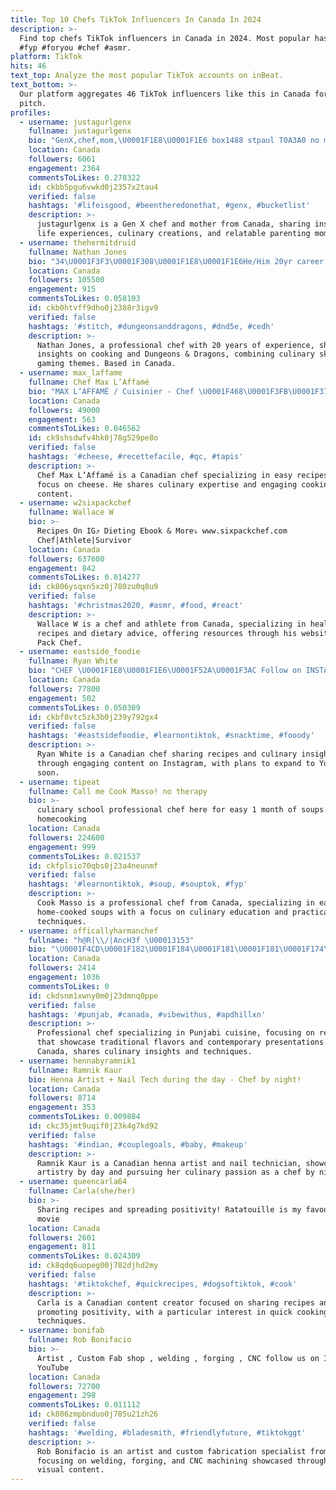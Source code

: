 ```yaml
---
title: Top 10 Chefs TikTok Influencers In Canada In 2024
description: >-
  Find top chefs TikTok influencers in Canada in 2024. Most popular hashtags:
  #fyp #foryou #chef #asmr.
platform: TikTok
hits: 46
text_top: Analyze the most popular TikTok accounts on inBeat.
text_bottom: >-
  Our platform aggregates 46 TikTok influencers like this in Canada for you to
  pitch.
profiles:
  - username: justagurlgenx
    fullname: justagurlgenx
    bio: "GenX,chef,mom,\U0001F1E8\U0001F1E6 box1488 stpaul T0A3A0 no merch but mail not bills is cooler"
    location: Canada
    followers: 6061
    engagement: 2364
    commentsToLikes: 0.278322
    id: ckbb5pgu6vwkd0j2357x2tau4
    verified: false
    hashtags: '#lifeisgood, #beentheredonethat, #genx, #bucketlist'
    description: >-
      justagurlgenx is a Gen X chef and mother from Canada, sharing insights on
      life experiences, culinary creations, and relatable parenting moments.
  - username: thehermitdruid
    fullname: Nathan Jones
    bio: "34\U0001F3F3️‍\U0001F308\U0001F1E8\U0001F1E6He/Him 20yr career chef sharing what I know Cooking & D&D Links\U0001F447\U0001F3FB"
    location: Canada
    followers: 105500
    engagement: 915
    commentsToLikes: 0.058103
    id: ckb0htvff9dho0j2388r3igv9
    verified: false
    hashtags: '#stitch, #dungeonsanddragons, #dnd5e, #cedh'
    description: >-
      Nathan Jones, a professional chef with 20 years of experience, shares
      insights on cooking and Dungeons & Dragons, combining culinary skills with
      gaming themes. Based in Canada.
  - username: max_laffame
    fullname: Chef Max L’Affamé
    bio: "MAX L’AFFAMÉ / Cuisinier - Chef \U0001F468\U0001F3FB‍\U0001F373 Instagram: max_laffame"
    location: Canada
    followers: 49000
    engagement: 563
    commentsToLikes: 0.046562
    id: ck9shsdwfv4hk0j78g529pe8o
    verified: false
    hashtags: '#cheese, #recettefacile, #qc, #tapis'
    description: >-
      Chef Max L’Affamé is a Canadian chef specializing in easy recipes with a
      focus on cheese. He shares culinary expertise and engaging cooking
      content.
  - username: w2sixpackchef
    fullname: Wallace W
    bio: >-
      Recipes On IG⤴️ Dieting Ebook & More⤵️ www.sixpackchef.com
      Chef|Athlete|Survivor
    location: Canada
    followers: 637600
    engagement: 842
    commentsToLikes: 0.014277
    id: ck806ysqxn5xz0j780zu0q8u9
    verified: false
    hashtags: '#christmas2020, #asmr, #food, #react'
    description: >-
      Wallace W is a chef and athlete from Canada, specializing in healthy
      recipes and dietary advice, offering resources through his website, Six
      Pack Chef.
  - username: eastside_foodie
    fullname: Ryan White
    bio: "CHEF \U0001F1E8\U0001F1E6\U0001F52A\U0001F3AC Follow on INSTAGRAM for Recipes \U0001F449 YOUTUBE (coming soon)"
    location: Canada
    followers: 77800
    engagement: 502
    commentsToLikes: 0.050309
    id: ckbf8vtc5zk3b0j239y792gx4
    verified: false
    hashtags: '#eastsidefoodie, #learnontiktok, #snacktime, #fooody'
    description: >-
      Ryan White is a Canadian chef sharing recipes and culinary insights
      through engaging content on Instagram, with plans to expand to YouTube
      soon.
  - username: tipeat
    fullname: Call me Cook Masso! no therapy
    bio: >-
      culinary school professional chef here for easy 1 month of soups
      homecooking
    location: Canada
    followers: 224600
    engagement: 999
    commentsToLikes: 0.021537
    id: ckfplsio70qbs0j23a4neunmf
    verified: false
    hashtags: '#learnontiktok, #soup, #souptok, #fyp'
    description: >-
      Cook Masso is a professional chef from Canada, specializing in easy
      home-cooked soups with a focus on culinary education and practical cooking
      techniques.
  - username: officallyharmanchef
    fullname: "h@R|\\/|AncH3f \U00013153"
    bio: "\U0001F4CD\U0001F182\U0001F184\U0001F181\U0001F181\U0001F174\U0001F188\U0001D54A\U0001D55F\U0001D55A\U0001D565\U0001D554\U0001D559\U0001D556\U0001D564 \U0001D53E\U0001D556\U0001D565 \U0001D54A\U0001D565\U0001D55A\U0001D554\U0001D559\U0001D556\U0001D564 \U0001F989OVO C͓̽h͓̽e͓̽f͓̽"
    location: Canada
    followers: 2414
    engagement: 1036
    commentsToLikes: 0
    id: ckdsnm1xwny0m0j23dmnq0ppe
    verified: false
    hashtags: '#punjab, #canada, #vibewithus, #apdhillxn'
    description: >-
      Professional chef specializing in Punjabi cuisine, focusing on recipes
      that showcase traditional flavors and contemporary presentations. Based in
      Canada, shares culinary insights and techniques.
  - username: hennabyramnik1
    fullname: Ramnik Kaur
    bio: Henna Artist + Nail Tech during the day - Chef by night!
    location: Canada
    followers: 8714
    engagement: 353
    commentsToLikes: 0.009884
    id: ckc35jmt9uqif0j23k4g7kd92
    verified: false
    hashtags: '#indian, #couplegoals, #baby, #makeup'
    description: >-
      Ramnik Kaur is a Canadian henna artist and nail technician, showcasing her
      artistry by day and pursuing her culinary passion as a chef by night.
  - username: queencarla64
    fullname: Carla(she/her)
    bio: >-
      Sharing recipes and spreading positivity! Ratatouille is my favourite
      movie
    location: Canada
    followers: 2601
    engagement: 811
    commentsToLikes: 0.024309
    id: ck8qdq6uopeg00j782djhd2my
    verified: false
    hashtags: '#tiktokchef, #quickrecipes, #dogsoftiktok, #cook'
    description: >-
      Carla is a Canadian content creator focused on sharing recipes and
      promoting positivity, with a particular interest in quick cooking
      techniques.
  - username: bonifab
    fullname: Rob Bonifacio
    bio: >-
      Artist , Custom Fab shop , welding , forging , CNC follow us on Insta ,
      YouTube
    location: Canada
    followers: 72700
    engagement: 298
    commentsToLikes: 0.011112
    id: ck806zmpbnduo0j785u21zh26
    verified: false
    hashtags: '#welding, #bladesmith, #friendlyfuture, #tiktokggt'
    description: >-
      Rob Bonifacio is an artist and custom fabrication specialist from Canada,
      focusing on welding, forging, and CNC machining showcased through engaging
      visual content.
---
```



